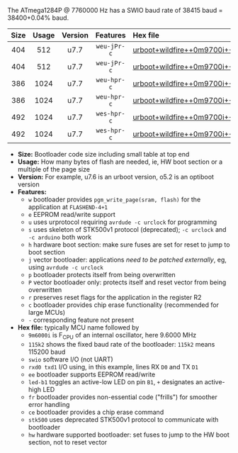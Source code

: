The ATmega1284P @ 7760000 Hz has a SWIO baud rate of 38415 baud = 38400+0.04% baud.

|Size|Usage|Version|Features|Hex file|
|:-:|:-:|:-:|:-:|:--|
|404|512|u7.7|`weu-jPr-c`|[urboot+wildfire++0m9700i++++4k8_swio_rxd0_txd1_ee_led+b5_fr_ce.hex](https://raw.githubusercontent.com/stefanrueger/urboot.hex/main/boards/wildfire/internal_oscillator/fint++0m9700_Hz/br++++4k8_bps/urboot+wildfire++0m9700i++++4k8_swio_rxd0_txd1_ee_led+b5_fr_ce.hex)|
|404|512|u7.7|`weu-jPr-c`|[urboot+wildfire++0m9700i++++4k8_swio_rxd2_txd3_ee_led+b5_fr_ce.hex](https://raw.githubusercontent.com/stefanrueger/urboot.hex/main/boards/wildfire/internal_oscillator/fint++0m9700_Hz/br++++4k8_bps/urboot+wildfire++0m9700i++++4k8_swio_rxd2_txd3_ee_led+b5_fr_ce.hex)|
|386|1024|u7.7|`weu-hpr-c`|[urboot+wildfire++0m9700i++++4k8_swio_rxd0_txd1_ee_led+b5_fr_ce_hw.hex](https://raw.githubusercontent.com/stefanrueger/urboot.hex/main/boards/wildfire/internal_oscillator/fint++0m9700_Hz/br++++4k8_bps/urboot+wildfire++0m9700i++++4k8_swio_rxd0_txd1_ee_led+b5_fr_ce_hw.hex)|
|386|1024|u7.7|`weu-hpr-c`|[urboot+wildfire++0m9700i++++4k8_swio_rxd2_txd3_ee_led+b5_fr_ce_hw.hex](https://raw.githubusercontent.com/stefanrueger/urboot.hex/main/boards/wildfire/internal_oscillator/fint++0m9700_Hz/br++++4k8_bps/urboot+wildfire++0m9700i++++4k8_swio_rxd2_txd3_ee_led+b5_fr_ce_hw.hex)|
|492|1024|u7.7|`wes-hpr-c`|[urboot+wildfire++0m9700i++++4k8_swio_rxd0_txd1_ee_led+b5_fr_ce_stk500_hw.hex](https://raw.githubusercontent.com/stefanrueger/urboot.hex/main/boards/wildfire/internal_oscillator/fint++0m9700_Hz/br++++4k8_bps/urboot+wildfire++0m9700i++++4k8_swio_rxd0_txd1_ee_led+b5_fr_ce_stk500_hw.hex)|
|492|1024|u7.7|`wes-hpr-c`|[urboot+wildfire++0m9700i++++4k8_swio_rxd2_txd3_ee_led+b5_fr_ce_stk500_hw.hex](https://raw.githubusercontent.com/stefanrueger/urboot.hex/main/boards/wildfire/internal_oscillator/fint++0m9700_Hz/br++++4k8_bps/urboot+wildfire++0m9700i++++4k8_swio_rxd2_txd3_ee_led+b5_fr_ce_stk500_hw.hex)|

- **Size:** Bootloader code size including small table at top end
- **Usage:** How many bytes of flash are needed, ie, HW boot section or a multiple of the page size
- **Version:** For example, u7.6 is an urboot version, o5.2 is an optiboot version
- **Features:**
  + `w` bootloader provides `pgm_write_page(sram, flash)` for the application at `FLASHEND-4+1`
  + `e` EEPROM read/write support
  + `u` uses urprotocol requiring `avrdude -c urclock` for programming
  + `s` uses skeleton of STK500v1 protocol (deprecated); `-c urclock` and `-c arduino` both work
  + `h` hardware boot section: make sure fuses are set for reset to jump to boot section
  + `j` vector bootloader: applications *need to be patched externally*, eg, using `avrdude -c urclock`
  + `p` bootloader protects itself from being overwritten
  + `P` vector bootloader only: protects itself and reset vector from being overwritten
  + `r` preserves reset flags for the application in the register R2
  + `c` bootloader provides chip erase functionality (recommended for large MCUs)
  + `-` corresponding feature not present
- **Hex file:** typically MCU name followed by
  + `9m6000i` is F<sub>CPU</sub> of an internal oscillator, here 9.6000 MHz
  + `115k2` shows the fixed baud rate of the bootloader: `115k2` means 115200 baud
  + `swio` software I/O (not UART)
  + `rxd0 txd1` I/O using, in this example, lines RX `D0` and TX `D1`
  + `ee` bootloader supports EEPROM read/write
  + `led-b1` toggles an active-low LED on pin `B1`, `+` designates an active-high LED
  + `fr` bootloader provides non-essential code ("frills") for smoother error handling
  + `ce` bootloader provides a chip erase command
  + `stk500` uses deprecated STK500v1 protocol to communicate with bootloader
  + `hw` hardware supported bootloader: set fuses to jump to the HW boot section, not to reset vector

